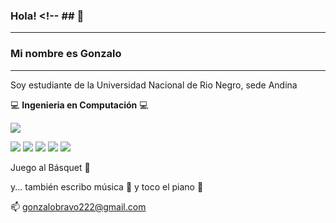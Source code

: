 ### Hola! <!-- ## 👋
--------------------------------------------------------------------------
### Mi nombre es __Gonzalo__
--------------------------------------------------------------------------
Soy estudiante de la Universidad Nacional de Rio Negro, sede Andina

:computer: __Ingenieria en Computación__ :computer:

![](https://camo.githubusercontent.com/3881d203ed5caa31ac6a55678b08689f1f54c326d6ab12f9bbe072a49709286d/68747470733a2f2f6269742e6c792f69636f6d2d6261646765)

![](https://camo.githubusercontent.com/1d60a65352c961dc0bc3bfcddb926a34787b47ffced9bcadeaea32962297ef5a/68747470733a2f2f696d672e736869656c64732e696f2f62616467652f2d507974686f6e2d3035313232413f7374796c653d666c6174266c6f676f3d707974686f6e)
![](https://camo.githubusercontent.com/91e6acef3b4762320a9fe9199151339487166558a71ac7d1839a07acb745238a/68747470733a2f2f696d672e736869656c64732e696f2f62616467652f632d3035313232412e7376673f7374796c653d666c6174266c6f676f3d63)
![](https://camo.githubusercontent.com/82a5b32c1313dbeffdece82cb498b8171ec181a60117c05bb4028b645c8f1faf/68747470733a2f2f696d672e736869656c64732e696f2f62616467652f2d6769742d3035313232413f7374796c653d666c6174266c6f676f3d676974)
![](https://camo.githubusercontent.com/d829de7199d716df1b9e4077ec51f8401f69a075c069bd9bc5d00ec008d42229/68747470733a2f2f696d672e736869656c64732e696f2f62616467652f5562756e74752d3035313232413f7374796c653d666c6174266c6f676f3d7562756e7475)
![](https://camo.githubusercontent.com/dbe29af6a1c9543d3fd35991f2022b409e406cb63015c488e44b77fed0b3e5d7/68747470733a2f2f696d672e736869656c64732e696f2f62616467652f446973636f72642d3035313232412e7376673f7374796c653d666c6174266c6f676f3d646973636f7264)


Juego al Básquet :basketball:

y... también escribo música :musical_score: y toco el piano :musical_keyboard:
 
:mailbox: gonzalobravo222@gmail.com 







